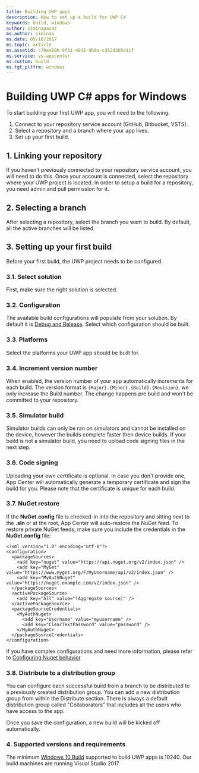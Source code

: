 ```yaml
---
title: Building UWP apps
description: How to set up a build for UWP C#
keywords: build, windows
author: siminapasat
ms.author: siminap
ms.date: 05/10/2017
ms.topic: article
ms.assetid: c70ea80b-9f31-4015-9b9a-c352d305e11f
ms.service: vs-appcenter
ms.custom: build
ms.tgt_pltfrm: windows
---
```


# Building UWP C# apps for Windows

To start building your first UWP app, you will need to the following:
1. Connect to your repository service account (GitHub, Bitbucket, VSTS).
2. Select a repository and a branch where your app lives.
3. Set up your first build.

## 1. Linking your repository
If you haven't previously connected to your repository service account, you will need to do this. Once your account is connected, select the repository where your UWP project is located. In order to setup a build for a repository, you need admin and pull permission for it.

## 2. Selecting a branch
After selecting a repository, select the branch you want to build. By default, all the active branches will be listed.

## 3. Setting up your first build
Before your first build, the UWP project needs to be configured.

### 3.1. Select solution
First, make sure the right solution is selected.

### 3.2. Configuration
The available build configurations will populate from your solution. By default it is [Debug and Release](https://blogs.windows.com/buildingapps/2015/08/20/net-native-what-it-means-for-universal-windows-platform-uwp-developers/#rwdxOEJDZ2piSGPk.97). Select which configuration should be built.

### 3.3. Platforms
Select the platforms your UWP app should be built for.

### 3.4. Increment version number
When enabled, the version number of your app automatically increments for each build. The version format is `{Major}.{Minor}.{Build}.{Revision}`, we only increase the Build number. The change happens pre build and won't be committed to your repository.

### 3.5. Simulator build
Simulator builds can only be ran on simulators and cannot be installed on the device, however the builds complete faster then device builds. If your build is not a simulator build, you need to upload code signing files in the next step.

### 3.6. Code signing
Uploading your own certificate is optional. In case you don't provide one, App Center will automatically generate a temporary certificate and sign the build for you. Please note that the certificate is unique for each build.

### 3.7. NuGet restore
If the **NuGet.config** file is checked-in into the repository and sitting next to the **.sln** or at the root, App Center will auto-restore the NuGet feed. 
To restore private NuGet feeds, make sure you include the credentials in the **NuGet.config** file:

```
<?xml version="1.0" encoding="utf-8"?>
<configuration>
  <packageSources>
    <add key="nuget" value="https://api.nuget.org/v2/index.json" />
    <add key="MyGet" value="https://www.myget.org/F/MyUsername/api/v2/index.json" />
    <add key="MyAuthNuget" value="https://nuget.example.com/v2/index.json" />
  </packageSources>
  <activePackageSource>
    <add key="All" value="(Aggregate source)" />
  </activePackageSource>
  <packageSourceCredentials>
    <MyAuthNuget>
      <add key="Username" value="myusername" />
      <add key="ClearTextPassword" value="password" />
    </MyAuthNuget>
  </packageSourceCredentials>
</configuration>
```
If you have complex configurations and need more information, please refer to [Configuring Nuget behavior](https://docs.microsoft.com/nuget/consume-packages/configuring-nuget-behavior).

### 3.8. Distribute to a distribution group
You can configure each successful build from a branch to be distributed to a previously created distribution group. You can add a new distribution group from within the Distribute section. There is always a default distribution group called "Collaborators" that includes all the users who have access to the app.

Once you save the configuration, a new build will be kicked off automatically.

### 4. Supported versions and requirements
The minimum [Windows 10 Build](https://docs.microsoft.com/en-us/windows/uwp/updates-and-versions/choose-a-uwp-version) supported to build UWP apps is 10240. Our build machines are running Visual Studio 2017.
